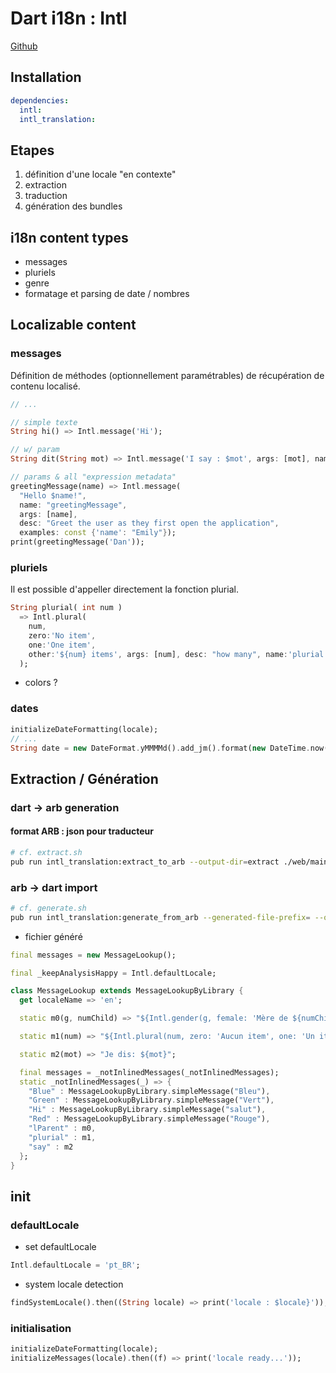 # Dart i18n : Intl

[Github](https://github.com/dart-lang/intl)


## Installation

```yaml
dependencies:
  intl:
  intl_translation:
```

## Etapes

1. définition d'une locale "en contexte"
2. extraction
3. traduction
4. génération des bundles

## i18n content types

- messages
- pluriels
- genre
- formatage et parsing de date / nombres

## Localizable content

### messages

Définition de méthodes (optionnellement paramétrables) de récupération 
de contenu localisé.

```dart
// ...

// simple texte
String hi() => Intl.message('Hi');

// w/ param
String dit(String mot) => Intl.message('I say : $mot', args: [mot], name: 'dit');

// params & all "expression metadata"
greetingMessage(name) => Intl.message(
  "Hello $name!",
  name: "greetingMessage",
  args: [name],
  desc: "Greet the user as they first open the application",
  examples: const {'name': "Emily"});
print(greetingMessage('Dan'));
```

### pluriels

Il est possible d'appeller directement la fonction plurial.

```dart
String plurial( int num )
  => Intl.plural(
    num,
    zero:'No item',
    one:'One item',
    other:'${num} items', args: [num], desc: "how many", name:'plurial'
  );
```

- colors ?

### dates

```dart
initializeDateFormatting(locale);
// ...
String date = new DateFormat.yMMMMd().add_jm().format(new DateTime.now());
```

## Extraction / Génération 

### dart -> arb generation

#### format ARB : json pour traducteur

```bash
# cf. extract.sh
pub run intl_translation:extract_to_arb --output-dir=extract ./web/main.dart ./web/file2.dart
```

### arb -> dart import

```bash
# cf. generate.sh
pub run intl_translation:generate_from_arb --generated-file-prefix= --output-dir=./web/ ./web/main.dart extract/messages_en.arb extract/messages_fr.arb
```
- fichier généré

```dart
final messages = new MessageLookup();

final _keepAnalysisHappy = Intl.defaultLocale;

class MessageLookup extends MessageLookupByLibrary {
  get localeName => 'en';

  static m0(g, numChild) => "${Intl.gender(g, female: 'Mère de ${numChild}', male: 'Père de ${numChild}', other: 'Parent de ${numChild}')}";

  static m1(num) => "${Intl.plural(num, zero: 'Aucun item', one: 'Un item', other: '${num} items')}";

  static m2(mot) => "Je dis: ${mot}";

  final messages = _notInlinedMessages(_notInlinedMessages);
  static _notInlinedMessages(_) => {
    "Blue" : MessageLookupByLibrary.simpleMessage("Bleu"),
    "Green" : MessageLookupByLibrary.simpleMessage("Vert"),
    "Hi" : MessageLookupByLibrary.simpleMessage("salut"),
    "Red" : MessageLookupByLibrary.simpleMessage("Rouge"),
    "lParent" : m0,
    "plurial" : m1,
    "say" : m2
  };
}
```


## init

### defaultLocale

- set defaultLocale

```dart
Intl.defaultLocale = 'pt_BR';
```

- system locale detection

```dart
findSystemLocale().then((String locale) => print('locale : $locale}'));
```

### initialisation

```dart
initializeDateFormatting(locale);
initializeMessages(locale).then((f) => print('locale ready...'));
```